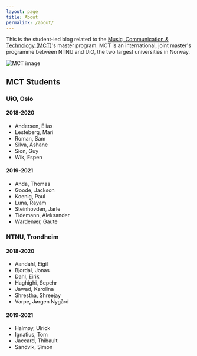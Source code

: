 ```yaml
---
layout: page
title: About
permalink: /about/
---
```


This is the student-led blog related to the [Music, Communication & Technology (MCT)](https://www.uio.no/english/studies/programmes/mct-master/)'s master program. MCT is an international, joint master's programme between NTNU and UiO, the two largest universities in Norway.

![MCT image](/assets/img/mct-master-630.jpg "MCT image")

## MCT Students

### UiO, Oslo

#### 2018-2020

* Andersen, Elias
* Lesteberg, Mari
* Roman, Sam
* Silva, Ashane
* Sion, Guy
* Wik, Espen

#### 2019-2021

* Anda, Thomas
* Goode, Jackson
* Koenig, Paul
* Luna, Rayam
* Steinhovden, Jarle
* Tidemann, Aleksander
* Wardenær, Gaute

### NTNU, Trondheim

#### 2018-2020

* Aandahl, Eigil
* Bjordal, Jonas
* Dahl, Eirik
* Haghighi, Sepehr
* Jawad, Karolina
* Shrestha, Shreejay
* Varpe, Jørgen Nygård

#### 2019-2021

* Halmøy, Ulrick
* Ignatius, Tom
* Jaccard, Thibault
* Sandvik, Simon

<!--

Documentation on Jekyll and template:

This is the base Jekyll theme. You can find out more info about customizing your Jekyll theme, as well as basic Jekyll usage documentation at [jekyllrb.com](https://jekyllrb.com/)

You can find the source code for Minima at GitHub:
[jekyll][jekyll-organization] /
[minima](https://github.com/jekyll/minima)

You can find the source code for Jekyll at GitHub:
[jekyll][jekyll-organization] /
[jekyll](https://github.com/jekyll/jekyll)


[jekyll-organization]: https://github.com/jekyll

-->
